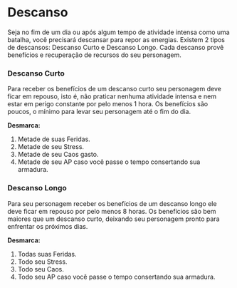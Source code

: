 # Descanso

 Seja no fim de um dia ou após algum tempo de atividade intensa como uma batalha, você precisará descansar para repor as energias. Existem 2 tipos de descansos: Descanso Curto e Descanso Longo. Cada descanso provê benefícios e recuperação de recursos do seu personagem.

### Descanso Curto

Para receber os benefícios de um descanso curto seu personagem deve ficar em repouso, isto é, não praticar nenhuma atividade intensa e nem estar em perigo constante por pelo menos 1 hora. Os benefícios são poucos, o mínimo para levar seu personagem até o fim do dia.  

**Desmarca:**  

1. Metade de suas Feridas.
2. Metade de seu Stress.
3. Metade de seu Caos gasto.
4. Metade de seu AP caso você passe o tempo consertando sua armadura.

<!-- Você também

**Escolha 1:**

1. Crafting de até 3 receitas.
2. Consertar armadura: Desmarca metade do AP total.
2. Consertar armadura, companion ou transporte que possuam AP: Desmarca metade do AP total. -->

### Descanso Longo

Para seu personagem receber os benefícios de um descanso longo ele deve ficar em repouso por pelo menos 8 horas. Os benefícios são bem maiores que um descanso curto, deixando seu personagem pronto para enfrentar os próximos dias. 

**Desmarca:**  

1. Todas suas Feridas.
2. Todo seu Stress.
3. Todo seu Caos.
4. Todo seu AP caso você passe o tempo consertando sua armadura.

<!-- **Escolha 1:**

1. Crafting de até 5 receitas T1.
2. Crafting de até 3 receitas T2.
3. Começar/Continuar/Completar Crafting de receita T3.
4. Consertar armadura, companion ou transporte que possuam AP: Desmarca AP total. -->